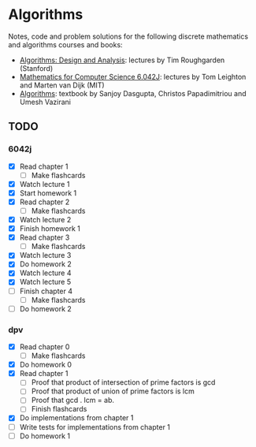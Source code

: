 # Algorithms

Notes, code and problem solutions for the following discrete mathematics and
algorithms courses and books:

 - [Algorithms: Design and Analysis](roughgarden/): lectures by Tim Roughgarden
   (Stanford)
 - [Mathematics for Computer Science 6.042J](6042j/): lectures by Tom Leighton
   and Marten van Dijk (MIT)
 - [Algorithms](dpv/): textbook by Sanjoy Dasgupta, Christos Papadimitriou and
   Umesh Vazirani

## TODO

### 6042j

 - [X] Read chapter 1
     - [ ] Make flashcards
 - [X] Watch lecture 1
 - [X] Start homework 1
 - [X] Read chapter 2
     - [ ] Make flashcards
 - [X] Watch lecture 2
 - [X] Finish homework 1
 - [X] Read chapter 3
     - [ ] Make flashcards
 - [X] Watch lecture 3
 - [X] Do homework 2
 - [X] Watch lecture 4
 - [X] Watch lecture 5
 - [ ] Finish chapter 4
     - [ ] Make flashcards
 - [ ] Do homework 2

### dpv

 - [X] Read chapter 0
     - [ ] Make flashcards
 - [X] Do homework 0
 - [X] Read chapter 1
     - [ ] Proof that product of intersection of prime factors is gcd
     - [ ] Proof that product of union of prime factors is lcm
     - [ ] Proof that gcd . lcm = ab.
     - [ ] Finish flashcards
 - [X] Do implementations from chapter 1
 - [ ] Write tests for implementations from chapter 1
 - [ ] Do homework 1
